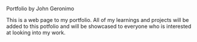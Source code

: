Portfolio by John Geronimo

This is a web page to my portfolio. All of my learnings and projects will be added to this potfolio and will be showcased to everyone who is interested at looking into my work.
